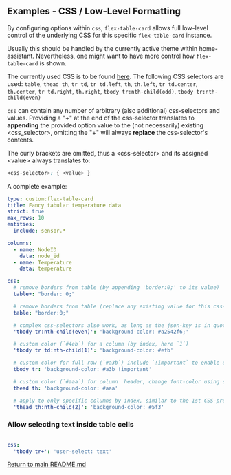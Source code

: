 ## Examples - CSS / Low-Level Formatting

By configuring options within `css`, `flex-table-card` allows full low-level
control of the underlying CSS for this specific `flex-table-card` instance.

Usually this should be handled by the currently active theme within 
home-assistant. Nevertheless, one might want to have more control how 
`flex-table-card` is shown. 

The currently used CSS is to be found
[here](https://github.com/custom-cards/flex-table-card/blob/a5db6ee51c54240b64a304a33b452d87dc43e87f/flex-table-card.js#L217).
The following CSS selectors are used: `table`, `thead th`, `tr td`, `tr
td.left`, `th`, `th.left`, `tr td.center`, `th.center`, `tr td.right`,
`th.right`, `tbody tr:nth-child(odd)`, `tbody tr:nth-child(even)`

`css` can contain any number of arbitrary (also additional) css-selectors and
values.  Providing a "+" at the end of the css-selector translates to
__appending__ the provided option value to the (not necessarily) existing
&lt;css_selector&gt;, omitting the "+" will always __replace__ the
css-selector's contents. 

The curly brackets are omitted, thus a &lt;css-selector&gt; and its assigned
&lt;value&gt; always translates to: 
```css 
<css-selector>: { <value> } 
```

A complete example:

``` yaml
type: custom:flex-table-card 
title: Fancy tabular temperature data
strict: true
max_rows: 10
entities:
  include: sensor.*

columns:
  - name: NodeID
    data: node_id
  - name: Temperature
    data: temperature

css:
  # remove borders from table (by appending 'border:0;' to its value)
  table+: "border: 0;"

  # remove borders from table (replace any existing value for this css-selector) 
  table: "border:0;"

  # complex css-selectors also work, as long as the json-key is in quotes
  'tbody tr:nth-child(even)': 'background-color: #a2542f6;'

  # custom color (`#4eb`) for a column (by index, here `1`)
  'tbody tr td:nth-child(1)': 'background-color: #efb'

  # custom color for full row (`#a3b`) include `!important` to enable overwriting of default colors
  tbody tr: 'background-color: #a3b !important'

  # custom color (`#aaa`) for column  header, change font-color using simple `color:`
  thead th: 'background-color: #aaa'

  # apply to only specific columns by index, similar to the 1st CSS-property above 
  'thead th:nth-child(2)': 'background-color: #5f3'
```

### Allow selecting text inside table cells

```yaml

css:
  'tbody tr+': 'user-select: text'

```


[Return to main README.md](../README.md)
